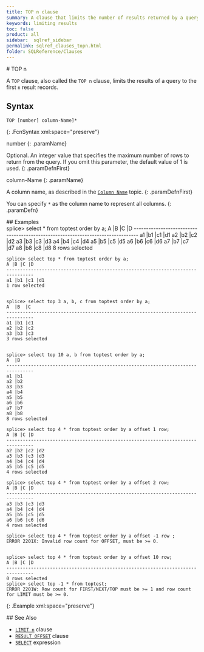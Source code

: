 ```yaml
---
title: TOP n clause
summary: A clause that limits the number of results returned by a query.
keywords: limiting results
toc: false
product: all
sidebar:  sqlref_sidebar
permalink: sqlref_clauses_topn.html
folder: SQLReference/Clauses
---
```

<section>
<div class="TopicContent" data-swiftype-index="true" markdown="1">
# TOP n 

A `TOP` clause, also called the `TOP n` clause, limits the results of a
query to the first `n` result records.

## Syntax

<div class="fcnWrapperWide" markdown="1">
    
    TOP [number] column-Name]*
{: .FcnSyntax xml:space="preserve"}

</div>
<div class="paramList" markdown="1">
number
{: .paramName}

Optional. An integer value that specifies the maximum number of rows to
return from the query. If you omit this parameter, the default value of
1 is used.
{: .paramDefnFirst}

column-Name
{: .paramName}

A column name, as described in the [`Column
Name`](sqlref_identifiers_types.html#ColumnName) topic.
{: .paramDefnFirst}

You can specify `*` as the column name to represent all columns.
{: .paramDefn}

</div>
## Examples

<div class="preWrapperWide" markdown="1">
    splice> select * from toptest order by a;
    A  |B  |C  |D
    --------------------------------------------------------------------------------
    a1 |b1 |c1 |d1
    a2 |b2 |c2 |d2
    a3 |b3 |c3 |d3
    a4 |b4 |c4 |d4
    a5 |b5 |c5 |d5
    a6 |b6 |c6 |d6
    a7 |b7 |c7 |d7
    a8 |b8 |c8 |d8
    8 rows selected
    
    splice> select top * from toptest order by a;
    A |B |C |D
    --------------------------------------------------------------------------------
    a1 |b1 |c1 |d1
    1 row selected
    
    
    splice> select top 3 a, b, c from toptest order by a;
    A  |B  |C
    --------------------------------------------------------------------------------
    a1 |b1 |c1
    a2 |b2 |c2
    a3 |b3 |c3
    3 rows selected
    
    
    splice> select top 10 a, b from toptest order by a;
    A  |B
    --------------------------------------------------------------------------------
    a1 |b1
    a2 |b2
    a3 |b3
    a4 |b4
    a5 |b5
    a6 |b6
    a7 |b7
    a8 |b8
    8 rows selected
    
    splice> select top 4 * from toptest order by a offset 1 row;
    A |B |C |D
    --------------------------------------------------------------------------------
    a2 |b2 |c2 |d2
    a3 |b3 |c3 |d3
    a4 |b4 |c4 |d4
    a5 |b5 |c5 |d5
    4 rows selected
    
    splice> select top 4 * from toptest order by a offset 2 row;
    A |B |C |D
    --------------------------------------------------------------------------------
    a3 |b3 |c3 |d3
    a4 |b4 |c4 |d4
    a5 |b5 |c5 |d5
    a6 |b6 |c6 |d6
    4 rows selected
    
    splice> select top 4 * from toptest order by a offset -1 row ;
    ERROR 2201X: Invalid row count for OFFSET, must be >= 0.
    
    
    splice> select top 4 * from toptest order by a offset 10 row;
    A |B |C |D
    --------------------------------------------------------------------------------
    0 rows selected
    splice> select top -1 * from toptest;
    ERROR 2201W: Row count for FIRST/NEXT/TOP must be >= 1 and row count for LIMIT must be >= 0.
{: .Example xml:space="preserve"}

</div>
## See Also

* [`LIMIT n`](sqlref_clauses_limitn.html) clause
* [`RESULT OFFSET`](sqlref_clauses_resultoffset.html) clause
* [`SELECT`](sqlref_expressions_select.html) expression

</div>
</section>

